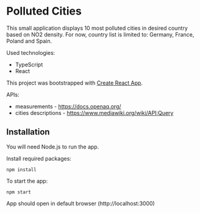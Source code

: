 # Polluted Cities

This small application displays 10 most polluted cities in desired country based on NO2 density.
For now, country list is limited to: Germany, France, Poland and Spain.

Used technologies:

-   TypeScript
-   React

This project was bootstrapped with [Create React App](https://github.com/facebook/create-react-app).

APIs:

-   measurements - https://docs.openaq.org/
-   cities descriptions - https://www.mediawiki.org/wiki/API:Query

## Installation

You will need Node.js to run the app.

Install required packages:

```
npm install
```

To start the app:

```
npm start
```

App should open in default browser (http://localhost:3000)
